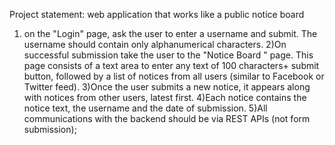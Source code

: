 Project statement:
web application that works like a public notice board
1) on the "Login" page, ask the user to enter  a username and submit. The username should contain only alphanumerical characters.
2)On successful submission take the user to the "Notice Board " page. This page consists of a text area to enter any text  of 100   characters+ submit button,  followed by a list of notices from all users (similar to Facebook or Twitter feed).
3)Once the user submits a new notice, it appears along with notices from other users, latest first.
4)Each notice contains the notice text, the username and the date of submission.
5)All communications with the backend should be via REST APIs (not form submission);

